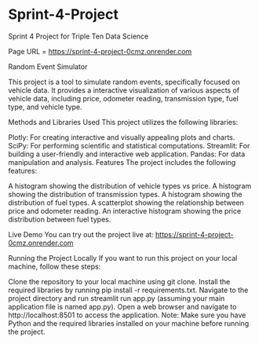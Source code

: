 # Sprint-4-Project
 Sprint 4 Project for Triple Ten Data Science

Page URL = https://sprint-4-project-0cmz.onrender.com

Random Event Simulator

This project is a tool to simulate random events, specifically focused on vehicle data. It provides a interactive visualization of various aspects of vehicle data, including price, odometer reading, transmission type, fuel type, and vehicle type.

Methods and Libraries Used
This project utilizes the following libraries:

Plotly: For creating interactive and visually appealing plots and charts.
SciPy: For performing scientific and statistical computations.
Streamlit: For building a user-friendly and interactive web application.
Pandas: For data manipulation and analysis.
Features
The project includes the following features:

A histogram showing the distribution of vehicle types vs price.
A histogram showing the distribution of transmission types.
A histogram showing the distribution of fuel types.
A scatterplot showing the relationship between price and odometer reading.
An interactive histogram showing the price distribution between fuel types.

Live Demo
You can try out the project live at: https://sprint-4-project-0cmz.onrender.com

Running the Project Locally
If you want to run this project on your local machine, follow these steps:

Clone the repository to your local machine using git clone.
Install the required libraries by running pip install -r requirements.txt.
Navigate to the project directory and run streamlit run app.py (assuming your main application file is named app.py).
Open a web browser and navigate to http://localhost:8501 to access the application.
Note: Make sure you have Python and the required libraries installed on your machine before running the project.